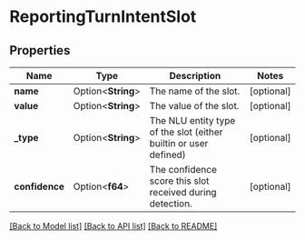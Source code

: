# ReportingTurnIntentSlot

## Properties

Name | Type | Description | Notes
------------ | ------------- | ------------- | -------------
**name** | Option<**String**> | The name of the slot. | [optional]
**value** | Option<**String**> | The value of the slot. | [optional]
**_type** | Option<**String**> | The NLU entity type of the slot (either builtin or user defined) | [optional]
**confidence** | Option<**f64**> | The confidence score this slot received during detection. | [optional]

[[Back to Model list]](../README.md#documentation-for-models) [[Back to API list]](../README.md#documentation-for-api-endpoints) [[Back to README]](../README.md)



